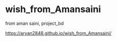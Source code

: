 # wish_from_Amansaini
from aman saini, project_bd

https://aryan2848.github.io/wish_from_Amansaini/
